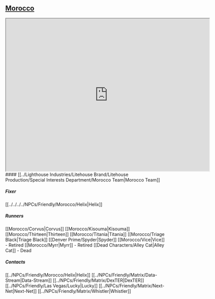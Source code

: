 ## [Morocco](https://www.google.com/maps/d/u/0/edit?mid=1hLRIdVFrhMDA6TWswTy2vL6BZeSvotPM&usp=sharing)
<iframe src="https://www.google.com/maps/d/embed?mid=1hLRIdVFrhMDA6TWswTy2vL6BZeSvotPM&ehbc=2E312F" width="640" height="480"></iframe>
#### [[../Lighthouse Industries/Litehouse Brand/Litehouse Production/Special Interests Department/Morocco Team|Morocco Team]]

##### Fixer
[[../../../../NPCs/Friendly/Morocco/Helix|Helix]]

##### Runners
[[Morocco/Corvus|Corvus]]
[[Morocco/Kisouma|Kisouma]]
[[Morocco/Thirteen|Thirteen]]
[[Morocco/Titania|Titania]]
[[Morocco/Triage Black|Triage Black]]
[[Denver Prime/Spyder|Spyder]]
[[Morocco/Vice|Vice]] - Retired
[[Morocco/Myrr|Myrr]] - Retired
[[Dead Characters/Alley Cat|Alley Cat]] - Dead

##### Contacts
[[../NPCs/Friendly/Morocco/Helix|Helix]]
[[../NPCs/Friendly/Matrix/Data-Stream|Data-Stream]]
[[../NPCs/Friendly/Matrix/DexTER|DexTER]]
[[../NPCs/Friendly/Las Vegas/Lucky|Lucky]]
[[../NPCs/Friendly/Matrix/Next-Net|Next-Net]]
[[../NPCs/Friendly/Matrix/Whistler|Whistler]]
